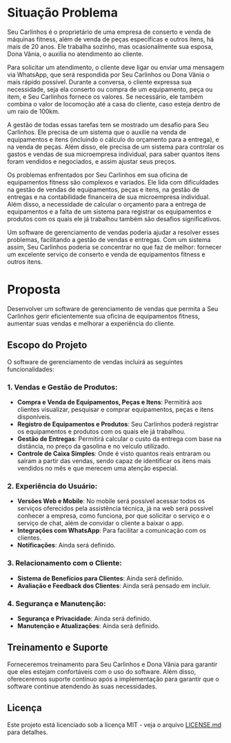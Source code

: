 # Situação Problema
Seu Carlinhos é o proprietário de uma empresa de conserto e venda de máquinas fitness, além de venda de peças específicas e outros itens, há mais de 20 anos. Ele trabalha sozinho, mas ocasionalmente sua esposa, Dona Vânia, o auxilia no atendimento ao cliente.

Para solicitar um atendimento, o cliente deve ligar ou enviar uma mensagem via WhatsApp, que será respondida por Seu Carlinhos ou Dona Vânia o mais rápido possível. Durante a conversa, o cliente expressa sua necessidade, seja ela conserto ou compra de um equipamento, peça ou item, e Seu Carlinhos fornece os valores. Se necessário, ele também combina o valor de locomoção até a casa do cliente, caso esteja dentro de um raio de 100km.

A gestão de todas essas tarefas tem se mostrado um desafio para Seu Carlinhos. Ele precisa de um sistema que o auxilie na venda de equipamentos e itens (incluindo o cálculo do orçamento para a entrega), e na venda de peças. Além disso, ele precisa de um sistema para controlar os gastos e vendas de sua microempresa individual, para saber quantos itens foram vendidos e negociados, e assim ajustar seus preços.

Os problemas enfrentados por Seu Carlinhos em sua oficina de equipamentos fitness são complexos e variados. Ele lida com dificuldades na gestão de vendas de equipamentos, peças e itens, na gestão de entregas e na contabilidade financeira de sua microempresa individual. Além disso, a necessidade de calcular o orçamento para a entrega de equipamentos e a falta de um sistema para registrar os equipamentos e produtos com os quais ele já trabalhou também são desafios significativos.

Um software de gerenciamento de vendas poderia ajudar a resolver esses problemas, facilitando a gestão de vendas e entregas. Com um sistema assim, Seu Carlinhos poderia se concentrar no que faz de melhor: fornecer um excelente serviço de conserto e venda de equipamentos fitness e outros itens.

# Proposta
Desenvolver um software de gerenciamento de vendas que permita a Seu Carlinhos gerir eficientemente sua oficina de equipamentos fitness, aumentar suas vendas e melhorar a experiência do cliente.

## Escopo do Projeto
O software de gerenciamento de vendas incluirá as seguintes funcionalidades:

### 1. Vendas e Gestão de Produtos:
- **Compra e Venda de Equipamentos, Peças e Itens**: Permitirá aos clientes visualizar, pesquisar e comprar equipamentos, peças e itens disponíveis.
- **Registro de Equipamentos e Produtos**: Seu Carlinhos poderá registrar os equipamentos e produtos com os quais ele já trabalhou.
- **Gestão de Entregas**: Permitirá calcular o custo da entrega com base na distância, no preço da gasolina e no veículo utilizado.
- **Controle de Caixa Simples**: Onde é visto quantos reais entraram ou saíram a partir das vendas, sendo capaz de identificar os itens mais vendidos no mês e que merecem uma atenção especial.

### 2. Experiência do Usuário:
- **Versões Web e Mobile**: No mobile será possível acessar todos os serviços oferecidos pela assistência técnica, já na web será possível conhecer a empresa, como funciona, por que solicitar o serviço e o serviço de chat, além de convidar o cliente a baixar o app.
- **Integrações com WhatsApp**: Para facilitar a comunicação com os clientes.
- **Notificações**: Ainda será definido.

### 3. Relacionamento com o Cliente:
- **Sistema de Benefícios para Clientes**: Ainda será definido.
- **Avaliação e Feedback dos Clientes**: Ainda será pensado em incluir.

### 4. Segurança e Manutenção:
- **Segurança e Privacidade**: Ainda será definido.
- **Manutenção e Atualizações**: Ainda será definido.

## Treinamento e Suporte
Forneceremos treinamento para Seu Carlinhos e Dona Vânia para garantir que eles estejam confortáveis com o uso do software. Além disso, ofereceremos suporte contínuo após a implementação para garantir que o software continue atendendo às suas necessidades.

## Licença
Este projeto está licenciado sob a licença MIT - veja o arquivo [LICENSE.md](https://github.com/victoriaFitnessService/documentation/blob/main/LICENSE) para detalhes.




